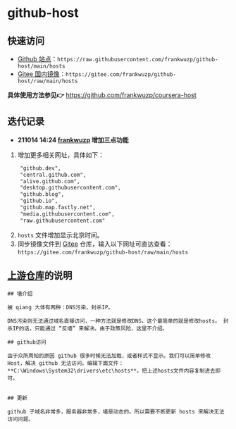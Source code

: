 # github-host

## 快速访问

- [Github 站点](https://raw.githubusercontent.com/frankwuzp/github-host/main/hosts)：`https://raw.githubusercontent.com/frankwuzp/github-host/main/hosts`
- [Gitee 国内镜像](https://gitee.com/frankwuzp/github-host/raw/main/hosts)：`https://gitee.com/frankwuzp/github-host/raw/main/hosts`

**具体使用方法参见👉** https://github.com/frankwuzp/coursera-host

## 迭代记录

- **211014 14:24 [frankwuzp](https://github.com/frankwuzp) 增加三点功能**

1. 增加更多相关网址，具体如下：

```txt
    "github.dev",
    "central.github.com",
    "alive.github.com",
    "desktop.githubusercontent.com",
    "github.blog",
    "github.io",
    "github.map.fastly.net",
    "media.githubusercontent.com",
    "raw.githubusercontent.com"
```

2. `hosts` 文件增加显示北京时间。
3. 同步镜像文件到 [Gitee](https://gitee.com/frankwuzp/github-host) 仓库，输入以下网址可直达查看：
   `https://gitee.com/frankwuzp/github-host/raw/main/hosts`

## [上游仓库](https://github.com/jianboy/github-host)的说明

```
## 墙介绍

被 qiang 大体有两种：DNS污染，封杀IP。 

DNS污染则无法通过域名直接访问，一种方法就是修改DNS，这个最简单的就是修改hosts。 封杀IP的话，只能通过 “反墙” 来解决。由于政策风险，这里不介绍。 

## github访问

由于众所周知的原因 github 很多时候无法加载，或者样式不显示。我们可以简单修改 Host，解决 github 无法访问。编辑下面文件：
**C:\Windows\System32\drivers\etc\hosts**。把上述hosts文件内容复制进去即可。


## 更新

github 子域名非常多，服务器非常多，墙是动态的。所以需要不断更新 hosts 来解决无法访问问题。
```